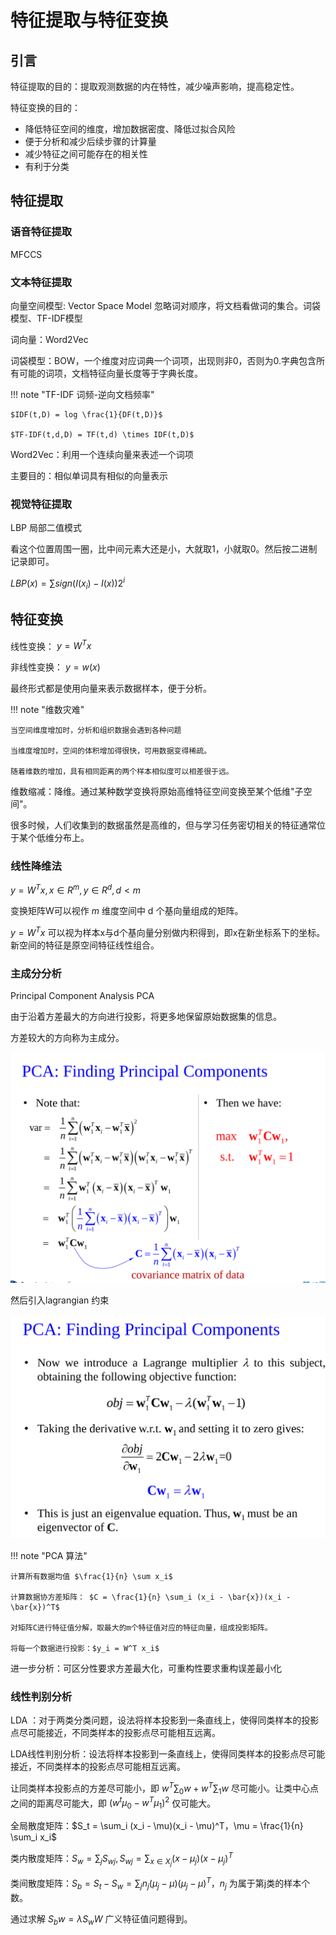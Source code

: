 # 特征提取与特征变换

## 引言

特征提取的目的：提取观测数据的内在特性，减少噪声影响，提高稳定性。

特征变换的目的：

- 降低特征空间的维度，增加数据密度、降低过拟合风险
- 便于分析和减少后续步骤的计算量
- 减少特征之间可能存在的相关性
- 有利于分类

## 特征提取

### 语音特征提取

MFCCS

### 文本特征提取

向量空间模型: Vector Space Model 忽略词对顺序，将文档看做词的集合。词袋模型、TF-IDF模型

词向量：Word2Vec

词袋模型：BOW，一个维度对应词典一个词项，出现则非0，否则为0.字典包含所有可能的词项，文档特征向量长度等于字典长度。

!!! note "TF-IDF 词频-逆向文档频率"

    $IDF(t,D) = log \frac{1}{DF(t,D)}$

    $TF-IDF(t,d,D) = TF(t,d) \times IDF(t,D)$

Word2Vec：利用一个连续向量来表述一个词项

主要目的：相似单词具有相似的向量表示

### 视觉特征提取


LBP 局部二值模式

看这个位置周围一圈，比中间元素大还是小，大就取1，小就取0。然后按二进制记录即可。

$LBP(x) = \sum sign(I(x_i) - I(x)) 2^i$


## 特征变换

线性变换： $y = W^T x$

非线性变换： $y = w(x)$

最终形式都是使用向量来表示数据样本，便于分析。

!!! note "维数灾难"

    当空间维度增加时，分析和组织数据会遇到各种问题

    当维度增加时，空间的体积增加得很快，可用数据变得稀疏。

    随着维数的增加，具有相同距离的两个样本相似度可以相差很于远。

维数缩减：降维。通过某种数学变换将原始高维特征空间变换至某个低维"子空间"。

很多时候，人们收集到的数据虽然是高维的，但与学习任务密切相关的特征通常位于某个低维分布上。

### 线性降维法

$y = W^T x, x \in R^m,y \in R^d ,d < m$

变换矩阵W可以视作 $m$ 维度空间中 d 个基向量组成的矩阵。

$y = W^T x$ 可以视为样本x与d个基向量分别做内积得到，即x在新坐标系下的坐标。新空间的特征是原空间特征线性组合。

### 主成分分析

Principal Component Analysis PCA

由于沿着方差最大的方向进行投影，将更多地保留原始数据集的信息。

方差较大的方向称为主成分。

![7-1.png](7-1.png)

然后引入lagrangian 约束

![7-2.png](7-2.png)

!!! note "PCA 算法"

    计算所有数据均值 $\frac{1}{n} \sum x_i$

    计算数据协方差矩阵： $C = \frac{1}{n} \sum_i (x_i - \bar{x})(x_i - \bar{x})^T$

    对矩阵C进行特征值分解，取最大的m个特征值对应的特征向量，组成投影矩阵。

    将每一个数据进行投影：$y_i = W^T x_i$


进一步分析：可区分性要求方差最大化，可重构性要求重构误差最小化


### 线性判别分析

LDA ：对于两类分类问题，设法将样本投影到一条直线上，使得同类样本的投影点尽可能接近，不同类样本的投影点尽可能相互远离。


LDA线性判别分析：设法将样本投影到一条直线上，使得同类样本的投影点尽可能接近，不同类样本的投影点尽可能相互远离。

让同类样本投影点的方差尽可能小，即 $w^T \sum_0 w + w^T \sum_1 w$ 尽可能小。让类中心点之间的距离尽可能大，即 $(w^t \mu_0 - w^T \mu_1)^2$ 仅可能大。

全局散度矩阵：$S_t = \sum_i (x_i - \mu)(x_i - \mu)^T，\mu = \frac{1}{n} \sum_i x_i$

类内散度矩阵：$S_w = \sum_j S_{wj}, S_{wj} = \sum_{x \in X_j} (x-\mu_j)(x - \mu_j)^T$

类间散度矩阵：$S_b = S_t - S_w = \sum_j n_j (\mu_j - \mu)(\mu_j - \mu)^T$，$n_j$ 为属于第j类的样本个数。

通过求解 $S_b w = \lambda S_w W$ 广义特征值问题得到。

